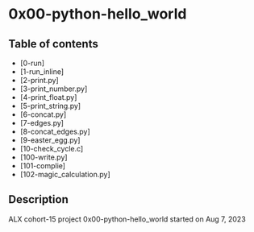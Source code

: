 # 0x00-python-hello_world

## Table of contents
- [0-run]
- [1-run_inline]
- [2-print.py]
- [3-print_number.py]
- [4-print_float.py]
- [5-print_string.py]
- [6-concat.py]
- [7-edges.py]
- [8-concat_edges.py]
- [9-easter_egg.py]
- [10-check_cycle.c]
- [100-write.py]
- [101-complie]
- [102-magic_calculation.py]

## Description 
ALX cohort-15 project 0x00-python-hello_world
started on  Aug 7, 2023


